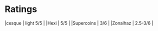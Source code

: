 <!-- TITLE: number9dream -->
<!-- SUBTITLE: The 4th book we read for book club -->

# Ratings
|cesque | light 5/5 |
|Hexi | 5/5 |
|Supercoins | 3/6 |
|Zonalhaz | 2.5-3/6 |